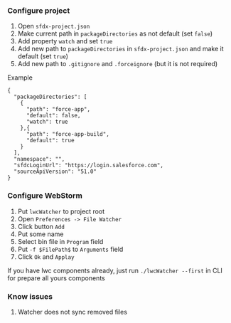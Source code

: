 ### Configure project
1. Open `sfdx-project.json`
2. Make current path in `packageDirectories` as not default (set `false`)
3. Add property `watch` and set `true`
4. Add new path to `packageDirectories` in `sfdx-project.json` and make it default (set `true`)
5. Add new path to `.gitignore` and `.forceignore` (but it is not required)

Example

```
{
  "packageDirectories": [
    {
      "path": "force-app",
      "default": false,
      "watch": true
    },{
      "path": "force-app-build",
      "default": true
    }
  ],
  "namespace": "",
  "sfdcLoginUrl": "https://login.salesforce.com",
  "sourceApiVersion": "51.0"
}
```

### Configure WebStorm
1. Put `lwcWatcher` to project root
2. Open `Preferences -> File Watcher`
3. Click button `Add`
4. Put some name
5. Select bin file in `Program` field
6. Put `-f $FilePath$` to `Arguments` field
7. Click `Ok` and `Applay`

If you have lwc components already, just run `./lwcWatcher --first` in CLI for prepare all yours components

### Know issues
1. Watcher does not sync removed files